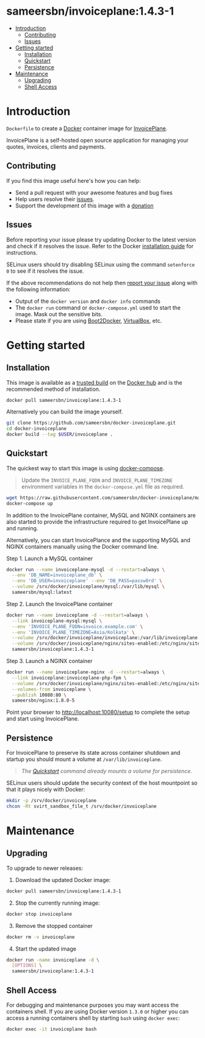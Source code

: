 # sameersbn/invoiceplane:1.4.3-1

- [Introduction](#introduction)
  - [Contributing](#contributing)
  - [Issues](#issues)
- [Getting started](#getting-started)
  - [Installation](#installation)
  - [Quickstart](#quickstart)
  - [Persistence](#persistence)
- [Maintenance](#maintenance)
  - [Upgrading](#upgrading)
  - [Shell Access](#shell-access)

# Introduction

`Dockerfile` to create a [Docker](https://www.docker.com/) container image for [InvoicePlane](https://invoiceplane.com/).

InvoicePlane is a self-hosted open source application for managing your quotes, invoices, clients and payments.

## Contributing

If you find this image useful here's how you can help:

- Send a pull request with your awesome features and bug fixes
- Help users resolve their [issues](../../issues?q=is%3Aopen+is%3Aissue).
- Support the development of this image with a [donation](http://www.damagehead.com/donate/)

## Issues

Before reporting your issue please try updating Docker to the latest version and check if it resolves the issue. Refer to the Docker [installation guide](https://docs.docker.com/installation) for instructions.

SELinux users should try disabling SELinux using the command `setenforce 0` to see if it resolves the issue.

If the above recommendations do not help then [report your issue](../../issues/new) along with the following information:

- Output of the `docker version` and `docker info` commands
- The `docker run` command or `docker-compose.yml` used to start the image. Mask out the sensitive bits.
- Please state if you are using [Boot2Docker](http://www.boot2docker.io), [VirtualBox](https://www.virtualbox.org), etc.

# Getting started

## Installation

This image is available as a [trusted build](//hub.docker.com/r/sameersbn/invoiceplane) on the [Docker hub](//hub.docker.com) and is the recommended method of installation.

```bash
docker pull sameersbn/invoiceplane:1.4.3-1
```

Alternatively you can build the image yourself.

```bash
git clone https://github.com/sameersbn/docker-invoiceplane.git
cd docker-invoiceplane
docker build --tag $USER/invoiceplane .
```

## Quickstart

The quickest way to start this image is using [docker-compose](https://docs.docker.com/compose/).

> Update the `INVOICE_PLANE_FQDN` and `INVOICE_PLANE_TIMEZONE` environment variables in the `docker-compose.yml` file as required.

```bash
wget https://raw.githubusercontent.com/sameersbn/docker-invoiceplane/master/docker-compose.example.yml -O docker-compose.yml
docker-compose up
```

In addition to the InvoicePlane container, MySQL and NGINX containers are also started to provide the infrastructure required to get InvoicePlane up and running.

Alternatively, you can start InvoicePlance and the supporting MySQL and NGINX containers manually using the Docker command line.

Step 1. Launch a MySQL container

```bash
docker run --name invoiceplane-mysql -d --restart=always \
  --env 'DB_NAME=invoiceplane_db' \
  --env 'DB_USER=invoiceplane' --env 'DB_PASS=passw0rd' \
  --volume /srv/docker/invoiceplane/mysql:/var/lib/mysql \
  sameersbn/mysql:latest
```

Step 2. Launch the InvoicePlane container

```bash
docker run --name invoiceplane -d --restart=always \
  --link invoiceplane-mysql:mysql \
  --env 'INVOICE_PLANE_FQDN=invoice.example.com' \
  --env 'INVOICE_PLANE_TIMEZONE=Asia/Kolkata' \
  --volume /srv/docker/invoiceplane/invoiceplane:/var/lib/invoiceplane \
  --volume /srv/docker/invoiceplane/nginx/sites-enabled:/etc/nginx/sites-enabled \
  sameersbn/invoiceplane:1.4.3-1
```

Step 3. Launch a NGINX container

```bash
docker run --name invoiceplane-nginx -d --restart=always \
  --link invoiceplane:invoiceplane-php-fpm \
  --volume /srv/docker/invoiceplane/nginx/sites-enabled:/etc/nginx/sites-enabled \
  --volumes-from invoiceplane \
  --publish 10080:80 \
  sameersbn/nginx:1.8.0-5
```

Point your browser to [http://localhost:10080/setup](http://localhost:10080/setup) to complete the setup and start using InvoicePlane.

## Persistence

For InvoicePlane to preserve its state across container shutdown and startup you should mount a volume at `/var/lib/invoiceplane`.

> *The [Quickstart](#quickstart) command already mounts a volume for persistence.*

SELinux users should update the security context of the host mountpoint so that it plays nicely with Docker:

```bash
mkdir -p /srv/docker/invoiceplane
chcon -Rt svirt_sandbox_file_t /srv/docker/invoiceplane
```

# Maintenance

## Upgrading

To upgrade to newer releases:

  1. Download the updated Docker image:

  ```bash
  docker pull sameersbn/invoiceplane:1.4.3-1
  ```

  2. Stop the currently running image:

  ```bash
  docker stop invoiceplane
  ```

  3. Remove the stopped container

  ```bash
  docker rm -v invoiceplane
  ```

  4. Start the updated image

  ```bash
  docker run -name invoiceplane -d \
    [OPTIONS] \
    sameersbn/invoiceplane:1.4.3-1
  ```

## Shell Access

For debugging and maintenance purposes you may want access the containers shell. If you are using Docker version `1.3.0` or higher you can access a running containers shell by starting `bash` using `docker exec`:

```bash
docker exec -it invoiceplane bash
```
